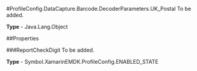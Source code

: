 #ProfileConfig.DataCapture.Barcode.DecoderParameters.UK_Postal
To be added.

**Type** - Java.Lang.Object

##Properties

###ReportCheckDigit
To be added.

**Type** - Symbol.XamarinEMDK.ProfileConfig.ENABLED_STATE


